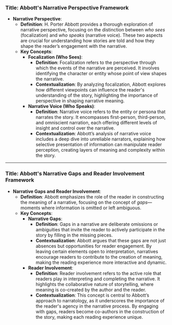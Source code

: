 
### Title: **Abbott's Narrative Perspective Framework**
- **Narrative Perspective**:
  - **Definition**: H. Porter Abbott provides a thorough exploration of narrative perspective, focusing on the distinction between *who sees* (focalization) and *who speaks* (narrative voice). These two aspects are crucial for understanding how stories are told and how they shape the reader’s engagement with the narrative.
  - **Key Concepts**:
    - **Focalization (Who Sees)**:
      - **Definition**: Focalization refers to the perspective through which the events of the narrative are perceived. It involves identifying the character or entity whose point of view shapes the narrative.
      - **Contextualization**: By analyzing focalization, Abbott explores how different viewpoints can influence the reader's understanding of the story, highlighting the importance of perspective in shaping narrative meaning.
    - **Narrative Voice (Who Speaks)**:
      - **Definition**: Narrative voice refers to the entity or persona that narrates the story. It encompasses first-person, third-person, and omniscient narration, each offering different levels of insight and control over the narrative.
      - **Contextualization**: Abbott’s analysis of narrative voice includes a deep dive into unreliable narrators, explaining how selective presentation of information can manipulate reader perception, creating layers of meaning and complexity within the story.

***

### Title: **Abbott's Narrative Gaps and Reader Involvement Framework**
- **Narrative Gaps and Reader Involvement**:
  - **Definition**: Abbott emphasizes the role of the reader in constructing the meaning of a narrative, focusing on the concept of *gaps*—moments where information is omitted or left ambiguous.
  - **Key Concepts**:
    - **Narrative Gaps**:
      - **Definition**: Gaps in a narrative are deliberate omissions or ambiguities that invite the reader to actively participate in the story by filling in the missing pieces.
      - **Contextualization**: Abbott argues that these gaps are not just absences but opportunities for reader engagement. By leaving certain elements open to interpretation, narratives encourage readers to contribute to the creation of meaning, making the reading experience more interactive and dynamic.
    - **Reader Involvement**:
      - **Definition**: Reader involvement refers to the active role that readers play in interpreting and completing the narrative. It highlights the collaborative nature of storytelling, where meaning is co-created by the author and the reader.
      - **Contextualization**: This concept is central to Abbott’s approach to narratology, as it underscores the importance of the reader's agency in the narrative process. By engaging with gaps, readers become co-authors in the construction of the story, making each reading experience unique.
